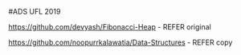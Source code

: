 #ADS UFL 2019

https://github.com/devyash/Fibonacci-Heap - REFER original

https://github.com/noopurrkalawatia/Data-Structures - REFER copy
